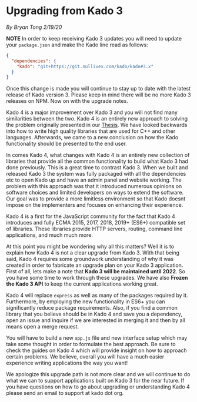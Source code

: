 # Upgrading from Kado 3
*By Bryan Tong 2/19/20*

**NOTE** In order to keep receiving Kado 3 updates you will need to update your
`package.json` and make the Kado line read as follows:

```json
{
  "dependencies": {
    "kado": "git+https://git.nullivex.com/kado/kado#3.x"
  }
}
```

Once this change is made you will continue to stay up to date with the latest
release of Kado version 3. Please keep in mind there will be no more Kado 3
releases on NPM. Now on with the upgrade notes.

Kado 4 is a major improvement over Kado 3 and you will not find many
similarities between the two. Kado 4 is an entirely new approach to solving
the problem originally presented in our [Thesis](./Thesis.md). We have looked
backwards into how to write high quality libraries that are used for C++ and
other languages. Afterwards, we came to a new conclusion on how the Kado
functionality should be presented to the end user.

In comes Kado 4, what changes with Kado 4 is an entirely new collection of
libraries that provide all the common functionality to build what Kado 3 had
done previously. This is a great time to contrast Kado 3. When we built and
released Kado 3 the system was fully packaged with all the dependencies etc
to open Kado up and have an admin panel and website working. The problem with
this approach was that it introduced numerous opinions on software choices and
limited developers on ways to extend the software. Our goal was to provide a
more limitless environment so that Kado doesnt impose on the implementers and
focuses on enhancing their experience.

Kado 4 is a first for the JavaScript community for the fact that Kado 4
introduces and fully ECMA 2015, 2017, 2018, 2019+ (ES6+) compatible set of
libraries. These libraries provide HTTP servers, routing, command line
applications, and much much more.

At this point you might be wondering why all this matters? Well it is to explain
how Kado 4 is not a clear upgrade from Kado 3. With that being said, Kado 4
requires some groundwork understanding of why it was created in order to
fabricate an upgrade plan on your Kado 3 application. First of all, lets
make a note that **Kado 3 will be maintained until 2022**. So you have some
time to work through these upgrades. We have also **Frozen the Kado 3 API** to
keep the current applications working great.

Kado 4 will replace `express` as well as many of the packages required by it.
Furthermore, by employing the new functionality in ES6+ you can significantly
reduce package requirements. Also, if you find a common library that you believe
should be in Kado 4 and save you a dependency, open an issue and inquire if we
are interested in merging it and then by all means open a merge request.

You will have to build a new `app.js` file and new interface setup which may
take some thought in order to formulate the best approach. Be sure to check
the guides on Kado 4 which will provide insight on how to approach certain
problems. We believe, overall you will have a much easier experience writing
applications the way you want!

We apologize this upgrade path is not more clear and we will continue to do
what we can to support applications built on Kado 3 for the near future. If
you have questions on how to go about upgrading or understanding Kado 4 please
send an email to support at kado dot org.
